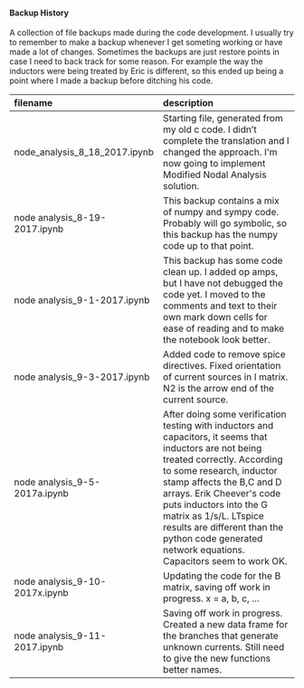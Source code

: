 #### Backup History
A collection of file backups made during the code development.  I usually try to remember to make a backup whenever I get someting working or have made a lot of changes.  Sometimes the backups are just restore points in case I need to back track for some reason. For example the way the inductors were being treated by Eric is different, so this ended up being a point where I made a backup before ditching his code.

| filename | description |
|:---------|:------------|
| node_analysis_8_18_2017.ipynb | Starting file, generated from my old c code.  I didn’t complete the translation and I changed the  approach.  I'm now going to implement Modified Nodal Analysis solution. | 
| node analysis_8-19-2017.ipynb | This backup contains a mix of numpy and sympy code.  Probably will go symbolic, so this backup has the numpy code up to that point. | 
| node analysis_9-1-2017.ipynb | This backup has some code clean up.  I added op amps, but I have not debugged the code yet.  I moved to the comments and text to their own mark down cells for ease of reading and to make the notebook look better. |
| node analysis_9-3-2017.ipynb | Added code to remove spice directives.  Fixed orientation of current sources in I matrix.  N2 is the arrow end of the current source. |
| node analysis_9-5-2017a.ipynb | After doing some verification testing with inductors and capacitors, it seems that inductors are not being treated correctly.  According to some research, inductor stamp affects the B,C and D arrays.  Erik Cheever's code puts inductors into the G matrix as 1/s/L.  LTspice results are different than the python code generated network equations.  Capacitors seem to work OK. |
| node analysis_9-10-2017x.ipynb | Updating the code for the B matrix, saving off work in progress. x = a, b, c, ... |
| node analysis_9-11-2017.ipynb | Saving off work in progress. Created a new data frame for the branches that generate unknown currents.  Still need to give the new functions better names. |
